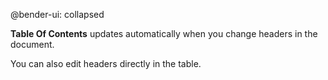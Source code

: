 @bender-ui: collapsed

**Table Of Contents** updates automatically when you change headers in the document.

You can also edit headers directly in the table.
